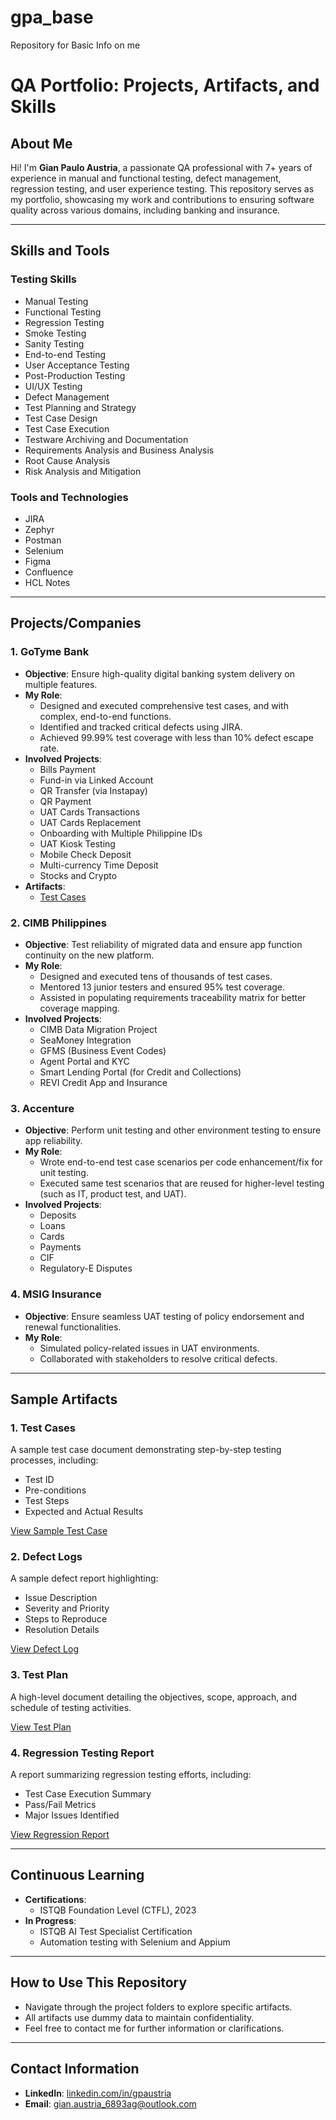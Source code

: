 # gpa_base
Repository for Basic Info on me

# QA Portfolio: Projects, Artifacts, and Skills

## About Me
Hi! I'm **Gian Paulo Austria**, a passionate QA professional with 7+ years of experience in manual and functional testing, defect management, regression testing, and user experience testing. This repository serves as my portfolio, showcasing my work and contributions to ensuring software quality across various domains, including banking and insurance.

---

## Skills and Tools

### **Testing Skills**
- Manual Testing
- Functional Testing
- Regression Testing
- Smoke Testing
- Sanity Testing
- End-to-end Testing
- User Acceptance Testing
- Post-Production Testing
- UI/UX Testing
- Defect Management
- Test Planning and Strategy
- Test Case Design
- Test Case Execution
- Testware Archiving and Documentation
- Requirements Analysis and Business Analysis
- Root Cause Analysis
- Risk Analysis and Mitigation

### **Tools and Technologies**
- JIRA
- Zephyr
- Postman
- Selenium
- Figma
- Confluence
- HCL Notes

---

## Projects/Companies

### **1. GoTyme Bank**
- **Objective**: Ensure high-quality digital banking system delivery on multiple features.
- **My Role**:
  - Designed and executed comprehensive test cases, and with complex, end-to-end functions.
  - Identified and tracked critical defects using JIRA.
  - Achieved 99.99% test coverage with less than 10% defect escape rate.
- **Involved Projects**:
  - Bills Payment
  - Fund-in via Linked Account
  - QR Transfer (via Instapay)
  - QR Payment
  - UAT Cards Transactions
  - UAT Cards Replacement
  - Onboarding with Multiple Philippine IDs
  - UAT Kiosk Testing
  - Mobile Check Deposit
  - Multi-currency Time Deposit
  - Stocks and Crypto
- **Artifacts**:
  - [Test Cases](#)

### **2. CIMB Philippines**
- **Objective**: Test reliability of migrated data and ensure app function continuity on the new platform.
- **My Role**:
  - Designed and executed tens of thousands of test cases.
  - Mentored 13 junior testers and ensured 95% test coverage.
  - Assisted in populating requirements traceability matrix for better coverage mapping.
- **Involved Projects**:
  - CIMB Data Migration Project
  - SeaMoney Integration
  - GFMS (Business Event Codes)
  - Agent Portal and KYC
  - Smart Lending Portal (for Credit and Collections)
  - REVI Credit App and Insurance

### **3. Accenture**
- **Objective**: Perform unit testing and other environment testing to ensure app reliability.
- **My Role**:
  - Wrote end-to-end test case scenarios per code enhancement/fix for unit testing.
  - Executed same test scenarios that are reused for higher-level testing (such as IT, product test, and UAT).
- **Involved Projects**:
  - Deposits
  - Loans
  - Cards
  - Payments
  - CIF
  - Regulatory-E Disputes

### **4. MSIG Insurance**
- **Objective**: Ensure seamless UAT testing of policy endorsement and renewal functionalities.
- **My Role**:
  - Simulated policy-related issues in UAT environments.
  - Collaborated with stakeholders to resolve critical defects.

---

## Sample Artifacts

### **1. Test Cases**
A sample test case document demonstrating step-by-step testing processes, including:
- Test ID
- Pre-conditions
- Test Steps
- Expected and Actual Results

[View Sample Test Case](#)

### **2. Defect Logs**
A sample defect report highlighting:
- Issue Description
- Severity and Priority
- Steps to Reproduce
- Resolution Details

[View Defect Log](#)

### **3. Test Plan**
A high-level document detailing the objectives, scope, approach, and schedule of testing activities.

[View Test Plan](#)

### **4. Regression Testing Report**
A report summarizing regression testing efforts, including:
- Test Case Execution Summary
- Pass/Fail Metrics
- Major Issues Identified

[View Regression Report](#)

---

## Continuous Learning
- **Certifications**:
  - ISTQB Foundation Level (CTFL), 2023
- **In Progress**:
  - ISTQB AI Test Specialist Certification
  - Automation testing with Selenium and Appium

---

## How to Use This Repository
- Navigate through the project folders to explore specific artifacts.
- All artifacts use dummy data to maintain confidentiality.
- Feel free to contact me for further information or clarifications.

---

## Contact Information
- **LinkedIn**: [linkedin.com/in/gpaustria](https://linkedin.com/in/gpaustria)
- **Email**: [gian.austria_6893ag@outlook.com](mailto:gian.austria_6893ag@outlook.com)
